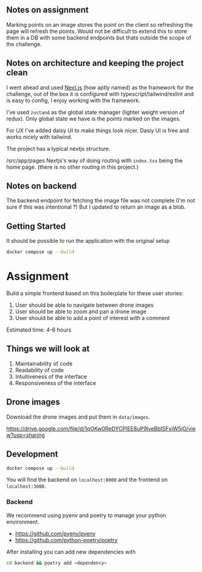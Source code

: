 ## Notes on assignment

Marking points on an image stores the point on the client so refreshing the page will refresh the points.
Would not be difficult to extend this to store them in a DB with some backend endpoints but thats outside the scope of the challenge.

## Notes on architecture and keeping the project clean

I went ahead and used [Next.js](https://nextjs.org/) (how aptly named) as the framework for the challenge, 
out of the box it is configured with typescript/tailwind/eslint and is easy to config, 
I enjoy working with the framework.

I've used `zustand` as the global state manager (lighter weight version of redux).
Only global state we have is the points marked on the images.

For UX I've added daisy UI to make things look nicer. Dasiy UI is free and works nicely with tailwind.

The project has a typical nextjs structure.

/src/app/pages
  Nextjs's way of doing routing with `index.tsx` being the home page.
  (there is no other routing in this project.)
  
## Notes on backend
The backend endpoint for fetching the image file was not complete (I'm not sure if this was intentional ?) But I updated to return an image as a blob.

## Getting Started

It should be possible to run the application with the original setup
```bash
docker compose up --build 
```

# Assignment

Build a simple frontend based on this boilerplate for these user stories:

1. User should be able to navigate between drone images
2. User should be able to zoom and pan a drone image
3. User should be able to add a point of interest with a comment

Estimated time: 4-6 hours

## Things we will look at

1. Maintainability of code
2. Readability of code
3. Intuitiveness of the interface
4. Responsiveness of the interface

## Drone images

Download the drone images and put them in `data/images`.

https://drive.google.com/file/d/1qOKw0ReDYCPlEE8uP9lveBbISFxiW5jO/view?usp=sharing

## Development

```bash
docker compose up --build
```

You will find the backend on `localhost:8000` and the frontend on `localhost:3000`.

### Backend

We recommend using pyenv and poetry to manage your python environment.

- https://github.com/pyenv/pyenv
- https://github.com/python-poetry/poetry

After installing you can add new dependencies with

```bash
cd backend && poetry add <dependency>
```
